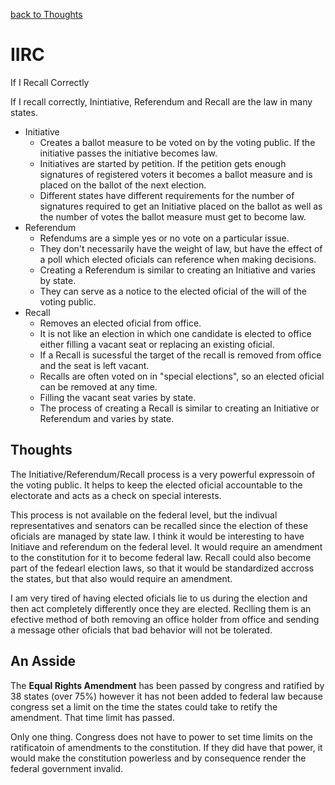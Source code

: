 [back to Thoughts](https://github.com/Marking-Time/Thoughts/tree/main)  
# IIRC  
If I Recall Correctly  

If I recall correctly, Inintiative, Referendum and Recall are the law in many states.  
- Initiative
    + Creates a ballot measure to be voted on by the voting public.  If the initiative passes the initiative becomes law. 
    + Initiatives are started by petition.  If the petition gets enough signatures of registered voters it becomes a ballot measure and is placed on the ballot of the next election.
    + Different states have different requirements for the number of signatures required to get an Initiative placed on the ballot as well as the number of votes the ballot measure must get to become law.
- Referendum
    + Refendums are a simple yes or no vote on a particular issue.  
    + They don't necessarily have the weight of law, but have the effect of a poll which elected oficials can reference when making decisions. 
    + Creating a Referendum is similar to creating an Initiative and varies by state. 
    + They can serve as a notice to the elected oficial of the will of the voting public.
- Recall
    + Removes an elected oficial from office.  
    + It is not like an election in which one candidate is elected to office either filling a vacant seat or replacing an existing oficial.  
    + If a Recall is sucessful the target of the recall is removed from office and the seat is left vacant. 
    + Recalls are often voted on in "special elections", so an elected oficial can be removed at any time.  
    + Filling the vacant seat varies by state.  
    + The process of creating a Recall is similar to creating an Initiative or Referendum and varies by state.
      
## Thoughts  
The Initiative/Referendum/Recall process is a very powerful expressoin of the voting public.  It helps to keep the elected oficial accountable to the electorate and acts as a check on special interests.

This process is not available on the federal level, but the indivual representatives and senators can be recalled since the election of these oficials are managed by state law. I think it would be interesting to have Initiave and referendum on the federal level.  It would require an amendment to the constitution for it to become federal law. Recall could also become part of the fedearl election laws, so that it would be standardized accross the states, but that also would require an amendment.  

I am very tired of having elected oficials lie to us during the election and then act completely differently once they are elected. Reclling them is an efective method of both removing an office holder from office and sending a message other oficials that bad behavior will not be tolerated.  

## An Asside
The __Equal Rights Amendment__ has been passed by congress and ratified by 38 states (over 75%) however it has not been added to federal law because congress set a limit on the time the states could take to retify the amendment.  That time limit has passed. 

Only one thing. Congress does not have to power to set time limits on the ratificatoin of amendments to the constitution. If they did have that power, it would make the constitution powerless and by consequence render the federal government invalid.   